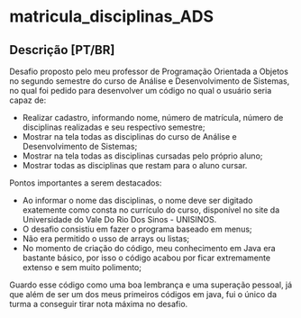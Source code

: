 # matricula_disciplinas_ADS

## Descrição [PT/BR]

Desafio proposto pelo meu professor de Programação Orientada a Objetos no segundo semestre do curso de Análise e Desenvolvimento de Sistemas, no qual foi pedido para desenvolver um código no qual o usuário seria capaz de:

- Realizar cadastro, informando nome, número de matrícula, número de disciplinas realizadas e seu respectivo semestre;
- Mostrar na tela todas as disciplinas do curso de Análise e Desenvolvimento de Sistemas;
- Mostrar na tela todas as disciplinas cursadas pelo próprio aluno;
- Mostrar todas as disciplinas que restam para o aluno cursar.

Pontos importantes a serem destacados:
- Ao informar o nome das disciplinas, o nome deve ser digitado exatemente como consta no currículo do curso, disponível no site da Universidade do Vale Do Rio Dos Sinos - UNISINOS.
- O desafio consistiu em fazer o programa baseado em menus;
- Não era permitido o usso de arrays ou listas;
- No momento de criação do código, meu conhecimento em Java era bastante básico, por isso o código acabou por ficar extremamente extenso e sem muito polimento; 



Guardo esse código como uma boa lembrança e uma superação pessoal, já que além de ser um dos meus primeiros códigos em java, fui o único da turma a conseguir tirar nota máxima no desafio.
